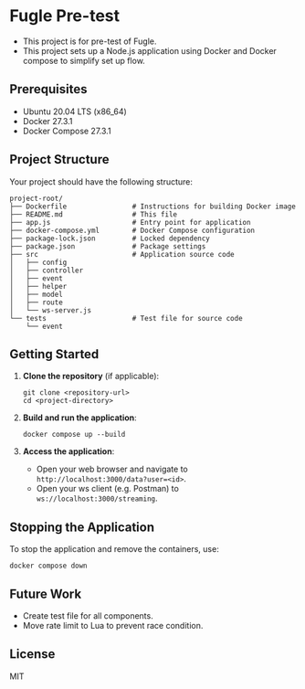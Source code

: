 # Fugle Pre-test
- This project is for pre-test of Fugle.
- This project sets up a Node.js application using Docker and Docker compose to simplify set up flow.

## Prerequisites
- Ubuntu 20.04 LTS (x86_64)
- Docker 27.3.1
- Docker Compose 27.3.1


## Project Structure

Your project should have the following structure:

```
project-root/
├── Dockerfile                # Instructions for building Docker image 
├── README.md                 # This file
├── app.js                    # Entry point for application 
├── docker-compose.yml        # Docker Compose configuration
├── package-lock.json         # Locked dependency 
├── package.json              # Package settings
├── src                       # Application source code
│   ├── config
│   ├── controller
│   ├── event
│   ├── helper
│   ├── model
│   ├── route
│   └── ws-server.js
└── tests                     # Test file for source code
    └── event

```

## Getting Started

1. **Clone the repository** (if applicable):
   ```
   git clone <repository-url>
   cd <project-directory>
   ```

2. **Build and run the application**:
   ```
   docker compose up --build
   ```

3. **Access the application**:
   - Open your web browser and navigate to `http://localhost:3000/data?user=<id>`.
   - Open your ws client (e.g. Postman) to `ws://localhost:3000/streaming`.

## Stopping the Application

To stop the application and remove the containers, use:
```
docker compose down
```

## Future Work
- Create test file for all components.
- Move rate limit to Lua to prevent race condition.


## License
MIT
